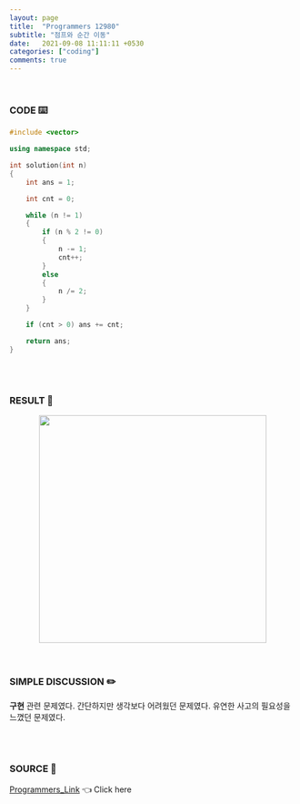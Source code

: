 ```yaml
---
layout: page
title:  "Programmers 12980"
subtitle: "점프와 순간 이동"
date:   2021-09-08 11:11:11 +0530
categories: ["coding"]
comments: true
---
```


<br>

### CODE ⌨️

```c++
#include <vector>

using namespace std;

int solution(int n)
{
	int ans = 1;

	int cnt = 0;

	while (n != 1)
	{
		if (n % 2 != 0)
		{
			n -= 1;
			cnt++;
		}
		else
		{
			n /= 2;
		}
	}

	if (cnt > 0) ans += cnt;

	return ans;
}
```  

<br>
<br>

### RESULT 💛

<img src="{{ '/assets/programmers/p12980r.jpg' }}" style="width: 400px; height: auto; margin-left: auto; margin-right: auto; display: block;">  

<br>
<br>

### SIMPLE DISCUSSION ✏️

**구현** 관련 문제였다. 간단하지만 생각보다 어려웠던 문제였다. 유연한 사고의 필요성을 느꼈던 문제였다.  

<br>
<br>

### SOURCE 💎

[Programmers_Link][link] 👈 Click here  

<br>
<br>

<script src="https://utteranc.es/client.js"
        repo="DCherish/DCherish.github.io"
        issue-term="pathname"
        theme="boxy-light"
        crossorigin="anonymous"
        async>
</script>

[link]: https://programmers.co.kr/learn/courses/30/lessons/12980